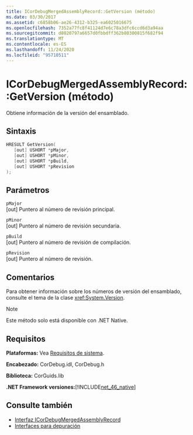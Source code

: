 ```yaml
---
title: ICorDebugMergedAssemblyRecord::GetVersion (método)
ms.date: 03/30/2017
ms.assetid: c6858b06-ae26-4312-b325-ea6025016675
ms.openlocfilehash: 7352a77fc8f41124d7e6c78a3dfc6ccd6d3a94aa
ms.sourcegitcommit: d8020797a6657d0fbbdff362b80300815f682f94
ms.translationtype: MT
ms.contentlocale: es-ES
ms.lasthandoff: 11/24/2020
ms.locfileid: "95710511"
---
```

# <a name="icordebugmergedassemblyrecordgetversion-method"></a>ICorDebugMergedAssemblyRecord::GetVersion (método)

Obtiene información de la versión del ensamblado.  
  
## <a name="syntax"></a>Sintaxis  
  
```cpp  
HRESULT GetVersion(  
   [out] USHORT *pMajor,
   [out] USHORT *pMinor,
   [out] USHORT *pBuild,
   [out] USHORT *pRevision  
);  
```  
  
## <a name="parameters"></a>Parámetros  

 `pMajor`  
 [out] Puntero al número de revisión principal.  
  
 `pMinor`  
 [out] Puntero al número de revisión secundaria.  
  
 `pBuild`  
 [out] Puntero al número de revisión de compilación.  
  
 `pRevision`  
 [out] Puntero al número de revisión.  
  
## <a name="remarks"></a>Comentarios  

 Para obtener información sobre los números de versión del ensamblado, consulte el tema de la clase <xref:System.Version>.  
  
> [!NOTE]
> Este método solo está disponible con .NET Native.  
  
## <a name="requirements"></a>Requisitos  

 **Plataformas:** Vea [Requisitos de sistema](../../get-started/system-requirements.md).  
  
 **Encabezado:** CorDebug.idl, CorDebug.h  
  
 **Biblioteca:** CorGuids.lib  
  
 **.NET Framework versiones:**[!INCLUDE[net_46_native](../../../../includes/net-46-native-md.md)]  
  
## <a name="see-also"></a>Consulte también

- [Interfaz ICorDebugMergedAssemblyRecord](icordebugmergedassemblyrecord-interface.md)
- [Interfaces para depuración](debugging-interfaces.md)

